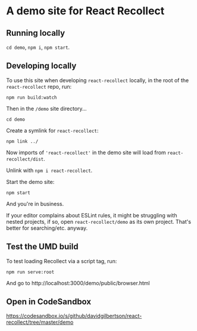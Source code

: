 # A demo site for React Recollect

## Running locally

`cd demo`, `npm i`, `npm start`.

## Developing locally

To use this site when developing `react-recollect` locally, in the root of the
`react-recollect` repo, run:

```
npm run build:watch
```

Then in the `/demo` site directory...

```
cd demo
```

Create a symlink for `react-recollect`:

```
npm link ../
```

Now imports of `'react-recollect'` in the demo site will load from
`react-recollect/dist`.

Unlink with `npm i react-recollect`.

Start the demo site:

```
npm start
```

And you're in business.

If your editor complains about ESLint rules, it might be struggling with nested
projects, if so, open `react-recollect/demo` as its own project. That's better
for searching/etc. anyway.

## Test the UMD build

To test loading Recollect via a script tag, run:

```
npm run serve:root
```

And go to http://localhost:3000/demo/public/browser.html

## Open in CodeSandbox

https://codesandbox.io/s/github/davidgilbertson/react-recollect/tree/master/demo
